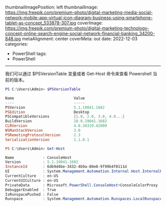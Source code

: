 thumbnailImagePosition: left
thumbnailImage: https://img.freepik.com/premium-photo/digital-marketing-media-social-network-mobile-app-virtual-icon-diagram-business-using-smartphone-tablet-as-concept_533878-307.jpg
coverImage: https://img.freepik.com/premium-photo/digital-marketing-technology-concept-online-search-engine-social-network-financial-banking_34200-848.jpg
metaAlignment: center
coverMeta: out
date: 2022-12-03
categories:
- PowerShell
tags:
- PowerShell

---

我们可以通过 $PSVersionTable 变量或者 Get-Host 命令来查看 Powershell 当前的版本。

<!--more-->

```powershell
PS C:\Users\Admin> $PSVersionTable

Name                           Value
----                           -----
PSVersion                      5.1.19041.1682
PSEdition                      Desktop
PSCompatibleVersions           {1.0, 2.0, 3.0, 4.0...}
BuildVersion                   10.0.19041.1682
CLRVersion                     4.0.30319.42000
WSManStackVersion              3.0
PSRemotingProtocolVersion      2.3
SerializationVersion           1.1.0.1

PS C:\Users\Admin> Get-Host

Name             : ConsoleHost
Version          : 5.1.19041.1682
InstanceId       : 6db9d4be-3432-4b9a-80e8-9f99b4f0111d
UI               : System.Management.Automation.Internal.Host.InternalHostUserInterface
CurrentCulture   : en-US
CurrentUICulture : en-US
PrivateData      : Microsoft.PowerShell.ConsoleHost+ConsoleColorProxy
DebuggerEnabled  : True
IsRunspacePushed : False
Runspace         : System.Management.Automation.Runspaces.LocalRunspace
```